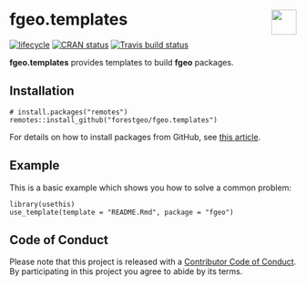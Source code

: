 
<!-- README.md is generated from README.Rmd. Please edit that file -->

# <img src="https://i.imgur.com/39pvr4n.png" align="right" height=44 /> fgeo.templates

[![lifecycle](https://img.shields.io/badge/lifecycle-experimental-orange.svg)](https://www.tidyverse.org/lifecycle/#experimental)
[![CRAN
status](https://www.r-pkg.org/badges/version/fgeo.templates)](https://cran.r-project.org/package=fgeo.templates)
[![Travis build
status](https://travis-ci.org/forestgeo/fgeo.templates.svg?branch=master)](https://travis-ci.org/forestgeo/fgeo.templates)

**fgeo.templates** provides templates to build **fgeo** packages.

## Installation

    # install.packages("remotes")
    remotes::install_github("forestgeo/fgeo.templates")

For details on how to install packages from GitHub, see [this
article](https://goo.gl/dQKEeg).

## Example

This is a basic example which shows you how to solve a common problem:

``` {r
library(usethis)
use_template(template = "README.Rmd", package = "fgeo")
```

## Code of Conduct

Please note that this project is released with a [Contributor Code of
Conduct](.github/CODE_OF_CONDUCT.md). By participating in this project
you agree to abide by its terms.
